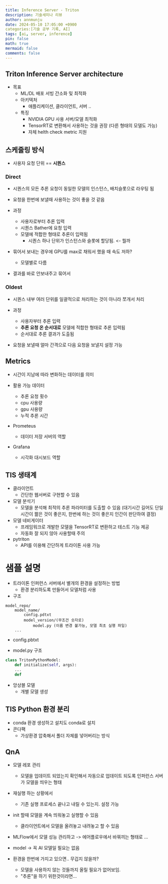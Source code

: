 ```yaml
---
title: Inference Server - Triton
description: 기술세미나 리뷰
author: annmunju
date: 2024-05-10 17:05:00 +0900
categories:[기술 공부 기록, AI]
tags: [ai, server, inference]
pin: false
math: true
mermaid: false
comments: false
---
```



## Triton Inference Server architecture
- 목표
	- ML/DL 배포 서빙 간소화 및 최적화
	- 아키텍처
		- 애플리케이션, 클라이언트, 서버 ..
	- 특징
		- NVIDIA GPU 사용 서버/모델 최적화
		- TensorRT로 변환해서 사용하는 것을 권장 (다른 형태의 모델도 가능)
		- 자체 helth check metric 지원

## 스케줄링 방식
- 사용자 요청 단위 == **시퀀스**

### Direct
- 시퀀스의 모든 추론 요청이 동일한 모델의 인스턴스, 배치슬롯으로 라우팅 됨
- 요청을 한번에 보낼때 사용하는 것이 좋을 것 같음

- 과정
	- 사용자로부터 추론 입력
	- 시퀀스 Bather에 요청 입력
	- 모델에 적합한 형태로 추론이 입력됨
		- 시퀀스 하나 단위가 인스턴스와 슬롯에 할당됨. <- 뭘까

- 묶어서 보내는 경우에 GPU를 max로 채워서 했을 때 속도 저하?
	- 모델별로 다름
- 결과를 바로 안보내주고 묶어서 

### Oldest
- 시퀀스 내부 여러 단위를 일괄적으로 처리하는 것이 아니라 쪼개서 처리

- 과정
	- 사용자부터 추론 입력
	- **추론 요청 온 순서대로** 모델에 적합한 형태로 추론 입력됨
	- 순서대로 추론 결과가 도출됨
- 요청을 보낼때 얼마 간격으로 다음 요청을 보낼지 설정 가능 


## Metrics
- 시간이 지남에 따라 변화하는 데이터를 의미

- 활용 가능 데이터
	- 추론 요청 횟수
	- cpu 사용량
	- gpu 사용량
	- 누적 추론 시간

- Prometeus
	- 데이터 저장 서버의 역할
- Grafana
	- 시각화 대시보드 역할

## TIS 생태계
- 클라이언트
	- 간단한 웹서버로 구현할 수 있음
- 모델 분석기
	- 모델을 분석해 최적의 추론 파라미터를 도출할 수 있음 (대기시간 길어도 단일 시간이 짦은 것이 좋은지, 한번에 하는 것이 좋은지 인간이 판단하여 결정)
- 모델 네비게이터
	- 프레임워크로 개발한 모델을 TensorRT로 변환하고 테스트 기능 제공
	- 자동화 잘 되지 않아 사용할때 주의
- pytriton
	- API를 이용해 간단하게 트라이톤 사용 가능

# 샘플 설명

- 트라이톤 인퍼런스 서버에서 별개의 환경을 설정하는 방법
	- 환경 분리하도록 만들어서 모델처럼 사용
- 구조
```
model_repo/
	model_name/
		config.pdtxt
		model_version/(무조건 숫자로)
			model.py (이름 변경 불가능, 모델 최초 실행 파일)
	...
```
- config.pbtxt

- model.py 구조
```python
class TritonPythonModel:
	def initialize(self, args):
	...
	def  
```

- 앙상블 모델
	- 개별 모델 생성

## TIS Python 환경 분리

- conda 환경 생성하고 설치도 conda로 설치
- 콘다팩
	- 가상환경 압축해서 폴더 자체를 넣어버리는 방식


## QnA
- 모델 레포 관리
	- 모델을 업데이트 되었는지 확인해서 자동으로 업데이트 되도록 인퍼런스 서버가 모델을 띄우는 형태
- 재실행 하는 상황에서
	- 기존 실행 프로세스 끝나고 내릴 수 있는지. 설정 가능
- init 할때 모델을 계속 띄워놓고 실행할 수 있음
	- 클라이언트에서 모델을 올려놓고 내려놓고 할 수 있음
- MLFlow에서 모델 성능 관리하고 -> 에어플로우에서 바꿔끼는 형태로 ...
- model -> 꼭 AI 모델일 필요는 없음

- 환경을 한번에 가지고 있으면.. 무겁지 않을까?
	- 모델을 사용하지 않는 것들까지 올릴 필요가 없어보임.
	- "추론"을 하기 위한것이라면...